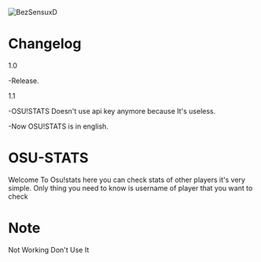 ![BezSensuxD](https://user-images.githubusercontent.com/65111609/150521317-9a019e13-5938-4b35-b020-19e615374a49.png)



# Changelog
1.0

-Release.

1.1

-OSU!STATS Doesn't use api key anymore because It's useless.

-Now OSU!STATS is in english.

# OSU-STATS
Welcome To Osu!stats here you can check stats of other players 
it's very simple. Only thing you need to know is username of player that you want to check

# Note
Not Working Don't Use It
